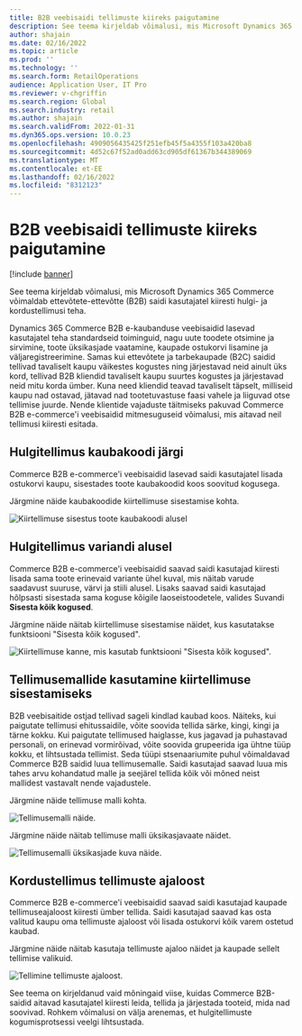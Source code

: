 ```yaml
---
title: B2B veebisaidi tellimuste kiireks paigutamine
description: See teema kirjeldab võimalusi, mis Microsoft Dynamics 365 Commerce võimaldab ettevõtete-ettevõtte (B2B) saidi kasutajatel kiiresti hulgi- ja kordustellimusi teha.
author: shajain
ms.date: 02/16/2022
ms.topic: article
ms.prod: ''
ms.technology: ''
ms.search.form: RetailOperations
audience: Application User, IT Pro
ms.reviewer: v-chgriffin
ms.search.region: Global
ms.search.industry: retail
ms.author: shajain
ms.search.validFrom: 2022-01-31
ms.dyn365.ops.version: 10.0.23
ms.openlocfilehash: 4909056435425f251efb45f5a4355f103a420ba8
ms.sourcegitcommit: 4d52c67f52ad0add63cd905df61367b344389069
ms.translationtype: MT
ms.contentlocale: et-EE
ms.lasthandoff: 02/16/2022
ms.locfileid: "8312123"
---
```

# <a name="place-b2b-website-orders-quickly"></a>B2B veebisaidi tellimuste kiireks paigutamine

[!include [banner](../../includes/banner.md)]

See teema kirjeldab võimalusi, mis Microsoft Dynamics 365 Commerce võimaldab ettevõtete-ettevõtte (B2B) saidi kasutajatel kiiresti hulgi- ja kordustellimusi teha.

Dynamics 365 Commerce B2B e-kaubanduse veebisaidid lasevad kasutajatel teha standardseid toiminguid, nagu uute toodete otsimine ja sirvimine, toote üksikasjade vaatamine, kaupade ostukorvi lisamine ja väljaregistreerimine. Samas kui ettevõtete ja tarbekaupade (B2C) saidid tellivad tavaliselt kaupu väikestes kogustes ning järjestavad neid ainult üks kord, tellivad B2B kliendid tavaliselt kaupu suurtes kogustes ja järjestavad neid mitu korda ümber. Kuna need kliendid teavad tavaliselt täpselt, milliseid kaupu nad ostavad, jätavad nad tootetuvastuse faasi vahele ja liiguvad otse tellimise juurde. Nende klientide vajaduste täitmiseks pakuvad Commerce B2B e-commerce'i veebisaidid mitmesuguseid võimalusi, mis aitavad neil tellimusi kiiresti esitada.

## <a name="bulk-order-by-item-number"></a>Hulgitellimus kaubakoodi järgi

Commerce B2B e-commerce'i veebisaidid lasevad saidi kasutajatel lisada ostukorvi kaupu, sisestades toote kaubakoodid koos soovitud kogusega.

Järgmine näide kaubakoodide kiirtellimuse sisestamise kohta.

![Kiirtellimuse sisestus toote kaubakoodi alusel](../media/QuickAddByItem.png)

## <a name="bulk-order-by-variant"></a>Hulgitellimus variandi alusel

Commerce B2B e-commerce'i veebisaidid saavad saidi kasutajad kiiresti lisada sama toote erinevaid variante ühel kuval, mis näitab varude saadavust suuruse, värvi ja stiili alusel. Lisaks saavad saidi kasutajad hõlpsasti sisestada sama koguse kõigile laoseistoodetele, valides Suvandi **Sisesta kõik kogused**.

Järgmine näide näitab kiirtellimuse sisestamise näidet, kus kasutatakse funktsiooni "Sisesta kõik kogused".

![Kiirtellimuse kanne, mis kasutab funktsiooni "Sisesta kõik kogused".](../media/MatrixView.png)

## <a name="use-order-templates-for-quick-order-entry"></a>Tellimusemallide kasutamine kiirtellimuse sisestamiseks

B2B veebisaitide ostjad tellivad sageli kindlad kaubad koos. Näiteks, kui paigutate tellimusi ehitussaidile, võite soovida tellida särke, kingi, kingi ja tärne kokku. Kui paigutate tellimused haiglasse, kus jagavad ja puhastavad personali, on erinevad vormirõivad, võite soovida grupeerida iga ühtne tüüp kokku, et lihtsustada tellimist. Seda tüüpi stsenaariumite puhul võimaldavad Commerce B2B saidid luua tellimusemalle. Saidi kasutajad saavad luua mis tahes arvu kohandatud malle ja seejärel tellida kõik või mõned neist mallidest vastavalt nende vajadustele.

Järgmine näide tellimuse malli kohta.

![Tellimusemalli näide.](../media/OrderTemplateHeader.png)

Järgmine näide näitab tellimuse malli üksikasjavaate näidet.

![Tellimusemalli üksikasjade kuva näide.](../media/OrderTemplateLines.png)

## <a name="reorder-from-order-history"></a>Kordustellimus tellimuste ajaloost

Commerce B2B e-commerce'i veebisaidid saavad saidi kasutajad kaupade tellimuseajaloost kiiresti ümber tellida. Saidi kasutajad saavad kas osta valitud kaupu oma tellimuste ajaloost või lisada ostukorvi kõik varem ostetud kaubad.

Järgmine näide näitab kasutaja tellimuste ajaloo näidet ja kaupade sellelt tellimise valikuid.

![Tellimine tellimuste ajaloost.](../media/Reorder.png)

See teema on kirjeldanud vaid mõningaid viise, kuidas Commerce B2B-saidid aitavad kasutajatel kiiresti leida, tellida ja järjestada tooteid, mida nad soovivad. Rohkem võimalusi on välja arenemas, et hulgitellimuste kogumisprotsessi veelgi lihtsustada.
